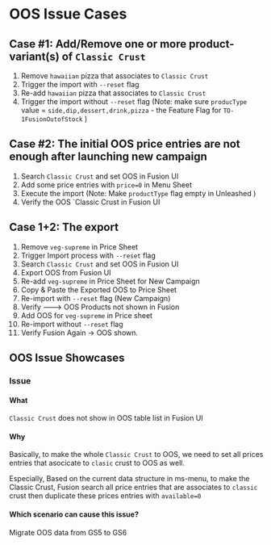 # OOS Issue Cases

## Case #1: Add/Remove one or more product-variant(s) of `Classic Crust` 

1. Remove `hawaiian` pizza that associates to `Classic Crust` 
2. Trigger the import with `--reset` flag
3. Re-add `hawaiian` pizza that associates to `Classic Crust`
4. Trigger the import without `--reset` flag (Note: make sure `producType` value = `side,dip,dessert,drink,pizza` - the Feature Flag for `TO-1FusionOutofStock`  )

## Case #2: The initial OOS price entries are not enough after launching new campaign

1. Search `Classic Crust` and set OOS in Fusion UI
2. Add some price entries with `price=0` in Menu Sheet
3. Execute the import (Note: Make `productType` flag empty in Unleashed )
4. Verify the OOS `Classic Crust in Fusion UI

## Case 1+2: The export

1. Remove `veg-supreme`  in Price Sheet
2. Trigger Import process with `--reset` flag
3. Search `Classic Crust` and set OOS in Fusion UI
4. Export OOS from Fusion UI
5. Re-add `veg-supreme` in Price Sheet for New Campaign
6. Copy & Paste the Exported OOS to Price Sheet
7. Re-import with `--reset` flag (New Campaign)
8. Verify ---> OOS Products not shown in Fusion
9. Add OOS for `veg-supreme` in Price sheet
10. Re-import without `--reset` flag 
11. Verify Fusion Again -> OOS shown.

## OOS Issue Showcases

### Issue 

#### **What**

 `Classic Crust`  does not show in OOS table list in Fusion UI

#### **Why**

Basically, to make the whole `Classic Crust`  to OOS, we need to set all prices entries that asocicate to `clasic` crust to OOS as well.

Especially, Based on the current data structure in ms-menu, to make the Classic Crust, Fusion search all price entries that are associates to `classic` crust then duplicate these prices entries with `available=0` 

#### **Which scenario can cause this issue?**

Migrate OOS data from GS5 to GS6









